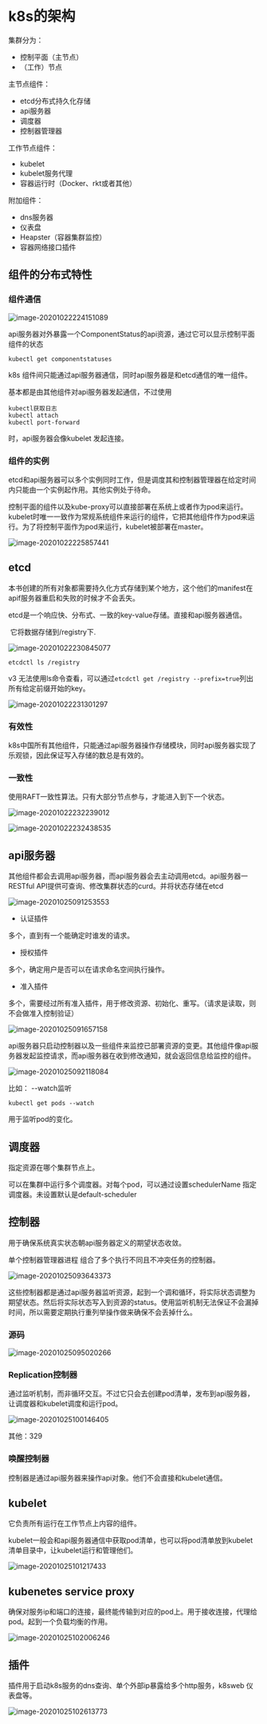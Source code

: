# k8s的架构

集群分为：

- 控制平面（主节点）
- （工作）节点

主节点组件：

- etcd分布式持久化存储
- api服务器
- 调度器
- 控制器管理器

工作节点组件：

- kubelet
- kubelet服务代理
- 容器运行时（Docker、rkt或者其他）

附加组件：

- dns服务器
- 仪表盘
- Heapster（容器集群监控）
- 容器网络接口插件

## 组件的分布式特性

### 组件通信

![image-20201022224151089](img\image-20201022224151089.png)

api服务器对外暴露一个ComponentStatus的api资源，通过它可以显示控制平面组件的状态

```shell
kubectl get componentstatuses
```

k8s 组件间只能通过api服务器通信，同时api服务器是和etcd通信的唯一组件。

基本都是由其他组件对api服务器发起通信，不过使用

```shell
kubectl获取日志
kubectl attach
kubectl port-forward
```

时，api服务器会像kubelet 发起连接。

### 组件的实例

etcd和api服务器可以多个实例同时工作，但是调度其和控制器管理器在给定时间内只能由一个实例起作用。其他实例处于待命。

控制平面的组件以及kube-proxy可以直接部署在系统上或者作为pod来运行。kubelet时唯一一致作为常规系统组件来运行的组件，它把其他组件作为pod来运行。为了将控制平面作为pod来运行，kubelet被部署在master。

![image-20201022225857441](img\image-20201022225857441.png)

## etcd

​		本书创建的所有对象都需要持久化方式存储到某个地方，这个他们的manifest在apif服务器重启和失败的时候才不会丢失。

​		etcd是一个响应快、分布式、一致的key-value存储。直接和api服务器通信。

​		它将数据存储到/registry下.

![image-20201022230845077](img\image-20201022230845077.png)

```shell
etcdctl ls /registry
```

v3 无法使用ls命令查看，可以通过`etcdctl get /registry --prefix=true`列出所有给定前缀开始的key。

![image-20201022231301297](img\image-20201022231301297.png) 

### 有效性

k8s中国所有其他组件，只能通过api服务器操作存储模块，同时api服务器实现了乐观锁，因此保证写入存储的数总是有效的。

### 一致性

使用RAFT一致性算法。只有大部分节点参与，才能进入到下一个状态。

![image-20201022232239012](img\image-20201022232239012.png)

![image-20201022232438535](img\image-20201022232438535.png)

## api服务器

其他组件都会去调用api服务器，而api服务器会去主动调用etcd。api服务器一RESTful API提供可查询、修改集群状态的curd。并将状态存储在etcd

![image-20201025091253553](E:\0git_note\docker\img\image-20201025091253553.png)

- 认证插件

多个，直到有一个能确定时谁发的请求。

- 授权插件

多个，确定用户是否可以在请求命名空间执行操作。

- 准入插件

多个，需要经过所有准入插件，用于修改资源、初始化、重写。（请求是读取，则不会做准入控制验证）

![image-20201025091657158](E:\0git_note\docker\img\image-20201025091657158.png)

api服务器只启动控制器以及一些组件来监控已部署资源的变更。其他组件像api服务器发起监控请求，而api服务器在收到修改通知，就会返回信息给监控的组件。

![image-20201025092118084](E:\0git_note\docker\img\image-20201025092118084.png)

比如： --watch监听

```shell
kubectl get pods --watch
```

用于监听pod的变化。

## 调度器

指定资源在哪个集群节点上。

可以在集群中运行多个调度器。对每个pod，可以通过设置schedulerName 指定调度器。未设置默认是default-scheduler

## 控制器

用于确保系统真实状态朝api服务器定义的期望状态收敛。

单个控制器管理器进程 组合了多个执行不同且不冲突任务的控制器。

![image-20201025093643373](E:\0git_note\docker\img\image-20201025093643373.png)

这些控制器都是通过api服务器监听资源，起到一个调和循环，将实际状态调整为期望状态。然后将实际状态写入到资源的status。使用监听机制无法保证不会漏掉时间，所以需要定期执行重列举操作做来确保不会丢掉什么。

### 源码

![image-20201025095020266](E:\0git_note\docker\img\image-20201025095020266.png)

###  Replication控制器

通过监听机制，而非循环交互。不过它只会去创建pod清单，发布到api服务器，让调度器和kubelet调度和运行pod。

![image-20201025100146405](E:\0git_note\docker\img\image-20201025100146405.png)

其他：329

### 唤醒控制器

控制器是通过api服务器来操作api对象。他们不会直接和kubelet通信。

## kubelet

它负责所有运行在工作节点上内容的组件。

kubelet一般会和api服务器通信中获取pod清单，也可以将pod清单放到kubelet清单目录中，让kubelet运行和管理他们。

![image-20201025101217433](E:\0git_note\docker\img\image-20201025101217433.png)

## kubenetes service proxy

确保对服务ip和端口的连接，最终能传输到对应的pod上。用于接收连接，代理给pod。起到一个负载均衡的作用。

![image-20201025102006246](E:\0git_note\docker\img\image-20201025102006246.png)

## 插件

插件用于启动k8s服务的dns查询、单个外部ip暴露给多个http服务，k8sweb 仪表盘等。

![image-20201025102613773](E:\0git_note\docker\img\image-20201025102613773.png)